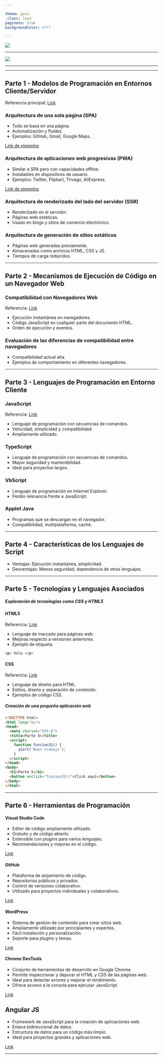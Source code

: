 ```yaml
---

theme: gaia
_class: lead
paginate: true
backgroundColor: #fff

---
```


![](PortadaPresentacion.png)


---

![](indicePresentacion.png)

---



---

## Parte 1 - Modelos de Programación en Entornos Cliente/Servidor

Referencia principal: [Link](https://kinsta.com/es/blog/arquitectura-aplicaciones-web/#:~:text=En%20palabras%20sencillas%2C%20la%20arquitectura,el%20cliente%20y%20el%20servidor.)

### Arquitectura de una sola página (SPA)

- Todo se basa en una página.
- Automatización y fluidez.
- Ejemplos: GitHub, Gmail, Google Maps.

[Link de ejemplos](https://appmaster.io/es/blog/que-son-las-aplicaciones-de-una-sola-pagina)

### Arquitectura de aplicaciones web progresivas (PWA)

- Similar a SPA pero con capacidades offline.
- Instalables en dispositivos de usuario.
- Ejemplos: Twitter, Flipkart, Trivago, AliExpress.

[Link de ejemplos](https://www.cisin.com/coffee-break/es/technology/top-progressive-web-app-examples-that-enterprises-can-learn.html)

### Arquitectura de renderizado del lado del servidor (SSR)

- Renderizado en el servidor.
- Páginas web estáticas.
- Usado en blogs y sitios de comercio electrónico.

### Arquitectura de generación de sitios estáticos

- Páginas web generadas previamente.
- Almacenadas como archivos HTML, CSS y JS.
- Tiempos de carga reducidos.

---

## Parte 2 - Mecanismos de Ejecución de Código en un Navegador Web

### Compatibilidad con Navegadores Web

Referencia: [Link](https://www.edgardandrea.com/como-se-ejecuta-javascript-dentro-de-un-pagina-web/)

- Ejecución instantánea en navegadores.
- Código JavaScript en cualquier parte del documento HTML.
- Orden de ejecución y eventos.

### Evaluación de las diferencias de compatibilidad entre navegadores

- Compatibilidad actual alta.
- Ejemplos de comportamiento en diferentes navegadores.

---

## Parte 3 - Lenguajes de Programación en Entorno Cliente

### JavaScript

Referencia: [Link](https://developer.mozilla.org/es/docs/Learn/JavaScript/First_steps/What_is_JavaScript)

- Lenguaje de programación con secuencias de comandos.
- Velocidad, simplicidad y compatibilidad.
- Ampliamente utilizado.

### TypeScript

- Lenguaje de programación con secuencias de comandos.
- Mayor seguridad y mantenibilidad.
- Ideal para proyectos largos.

### VbScript

- Lenguaje de programación en Internet Explorer.
- Perdió relevancia frente a JavaScript.

### Applet Java

- Programas que se descargan en el navegador.
- Compatibilidad, multiplataforma, caché.

---

## Parte 4 - Características de los Lenguajes de Script

- Ventajas: Ejecución instantánea, simplicidad.
- Desventajas: Menos seguridad, dependencia de otros lenguajes.

---

## Parte 5 - Tecnologías y Lenguajes Asociados

##### Exploración de tecnologías como CSS y HTML5

#### HTML5

Referencia: [Link](https://es.wikipedia.org/wiki/HTML5)

- Lenguaje de marcado para páginas web.
- Mejoras respecto a versiones anteriores.
- Ejemplo de etiqueta: 
```html
<p> hola </p>
```

#### CSS

Referencia: [Link](https://es.wikipedia.org/wiki/CSS)

- Lenguaje de diseño para HTML.
- Estilos, diseño y separación de contenido.
- Ejemplos de código CSS.

##### Creación de una pequeña aplicación web

```html
<!DOCTYPE html>
<html lang="es">
<head>
  <meta charset="UTF-8">
  <title>Parte 5</title>
  <script>
    function funcionJS() {
      alert('Buen trabajo');
    }
  </script>
</head>
<body>
  <h1>Parte 5</h1>
  <button onclick="funcionJS()">Click aquí</button>
</body>
</html>

```
---

## Parte 6 - Herramientas de Programación

#### Visual Studio Code

- Editor de código ampliamente utilizado.
- Gratuito y de código abierto.
- Extensible con plugins para varios lenguajes.
- Recomendaciones y mejoras en el código.

[Link](https://solucionescdi.com/conoce-las-ventajas-y-desventajas-de-descargar-visual-studio-code/)


#### GitHub

- Plataforma de alojamiento de código.
- Repositorios públicos y privados.
- Control de versiones colaborativo.
- Utilizado para proyectos individuales y colaborativos.

[Link](https://es.quora.com/Qu%C3%A9-ventajas-y-desventajas-tiene-Git-en-el-control-de-versiones)



#### WordPress

- Sistema de gestión de contenido para crear sitios web.
- Ampliamente utilizado por principiantes y expertos.
- Fácil instalación y personalización.
- Soporte para plugins y temas.

[Link](https://www.hostinger.es/tutoriales/ventajas-wordpress?ppc_campaign=google_search_generic_hosting_all&bidkw=defaultkeyword&lo=1005444&gclid=Cj0KCQjw9rSoBhCiARIsAFOipllOUh_nN19o6duzRgjmLr5dx8adAZLOc50a2wD3EomNOItZ_jjhGFMaAts-EALw_wcB#%C2%BFQue_es_WordPress)


#### Chrome DevTools

- Conjunto de herramientas de desarrollo en Google Chrome.
- Permite inspeccionar y depurar el HTML y CSS de las páginas web.
- Ideal para detectar errores y mejorar el rendimiento.
- Ofrece acceso a la consola para ejecutar JavaScript.

[Link](https://support.google.com/adsense/answer/10858959?hl=es)



## Angular JS

- Framework de JavaScript para la creación de aplicaciones web.
- Enlace bidireccional de datos.
- Estructura de datos para un código más limpio.
- Ideal para proyectos grandes y aplicaciones web.

[Link](https://www.hostinger.es/tutoriales/que-es-angular)

---